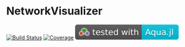 # NetworkVisualizer

[![Build Status](https://github.com/JuliaConstraints/NetworkVisualizer.jl/actions/workflows/CI.yml/badge.svg?branch=main)](https://github.com/JuliaConstraints/NetworkVisualizer.jl/actions/workflows/CI.yml?query=branch%3Amain)
[![Coverage](https://codecov.io/gh/JuliaConstraints/NetworkVisualizer.jl/branch/main/graph/badge.svg)](https://codecov.io/gh/JuliaConstraints/NetworkVisualizer.jl)
[![Aqua](https://raw.githubusercontent.com/JuliaTesting/Aqua.jl/master/badge.svg)](https://github.com/JuliaTesting/Aqua.jl)
